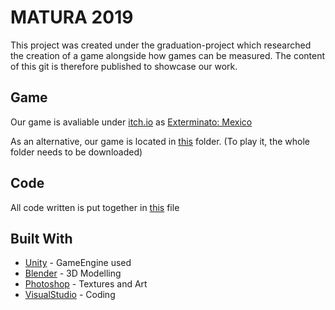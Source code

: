 # MATURA 2019
This project was created under the graduation-project which researched the creation of a game alongside how games can be measured. The content of this git is therefore published to showcase our work.

## Game
Our game is avaliable under [itch.io](http://itch.io) as [Exterminato: Mexico](http://crossbow-studios.itch.io/exterminator-mexico)

As an alternative, our game is located in [this](/27.10.2019/) folder. (To play it, the whole folder needs to be downloaded)

## Code
All code written is put together in [this](ALL.cs) file

## Built With

* [Unity](http://unity3d.com) - GameEngine used
* [Blender](http://blender.org) - 3D Modelling
* [Photoshop](http://adobe.com/photoshop) - Textures and Art
* [VisualStudio](http://visualstudio.microsoft.com) - Coding

